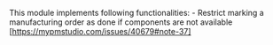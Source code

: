 This module implements following functionalities:
    - Restrict marking a manufacturing order as done if components are not available [https://mypmstudio.com/issues/40679#note-37]